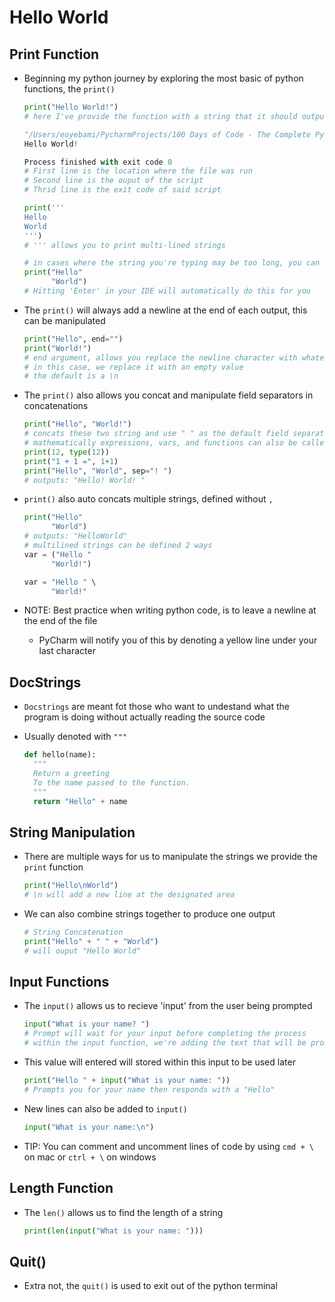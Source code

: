 <h1>Hello World</h1>

<h2>Print Function</h2>

* Beginning my python journey by exploring the most basic of python functions, the `print()`

  ```python
  print("Hello World!")
  # here I've provide the function with a string that it should output on PyCharm, resulting in the following

  "/Users/eoyebami/PycharmProjects/100 Days of Code - The Complete Python Pro Bootcamp/.idea/VirtualEnvironment/bin/python" /Users/eoyebami/PycharmProjects/100 Days of Code - The Complete Python Pro Bootcamp/Day 1/task/task.py 
  Hello World!

  Process finished with exit code 0
  # First line is the location where the file was run
  # Second line is the ouput of the script
  # Thrid line is the exit code of said script
  
  print('''
  Hello
  World
  ''')
  # ''' allows you to print multi-lined strings

  # in cases where the string you're typing may be too long, you can break it up
  print("Hello"
        "World")
  # Hitting 'Enter' in your IDE will automatically do this for you
  ```

* The `print()` will always add a newline at the end of each output, this can be manipulated

  ```python
  print("Hello", end="")
  print("World!")
  # end argument, allows you replace the newline character with whatever you specify
  # in this case, we replace it with an empty value
  # the default is a \n
  ```

* The `print()` also allows you concat and manipulate field separators in concatenations

  ```python
  print("Hello", "World!")
  # concats these two string and use " " as the default field separator
  # mathematically expressions, vars, and functions can also be called into the print
  print(12, type(12))
  print("1 + 1 =", 1+1)
  print("Hello", "World", sep="! ")
  # outputs: "Hello! World! "
  ```

* `print()` also auto concats multiple strings, defined without `,`

  ```python
  print("Hello"
        "World")
  # outputs: "HelloWorld"
  # multilined strings can be defined 2 ways
  var = ("Hello "
        "World!")

  var = "Hello " \
        "World!"
  ```

* NOTE: Best practice when writing python code, is to leave a newline at the end of the file
  - PyCharm will notify you of this by denoting a yellow line under your last character

<h2>DocStrings</h2>

* `Docstrings` are meant fot those who want to undestand what the program is doing without actually reading the source code
* Usually denoted with `"""`

  ```python
  def hello(name):
    """
    Return a greeting
    To the name passed to the function.
    """
    return "Hello" + name
  ```

<h2>String Manipulation</h2>

* There are multiple ways for us to manipulate the strings we provide the `print` function

  ```python
  print("Hello\nWorld")
  # \n will add a new line at the designated area
  ```

* We can also combine strings together to produce one output
 
  ```python
  # String Concatenation
  print("Hello" + " " + "World")
  # will ouput "Hello World"
  ```

<h2>Input Functions</h2>

* The `input()` allows us to recieve 'input' from the user being prompted

  ```python
  input("What is your name? ")
  # Prompt will wait for your input before completing the process
  # within the input function, we're adding the text that will be prompted to the user
  ```

* This value will entered will stored within this input to be used later

  ```python
  print("Hello " + input("What is your name: "))
  # Prompts you for your name then responds with a "Hello"
  ```

* New lines can also be added to `input()`

  ```python
  input("What is your name:\n")
  ```

* TIP: You can comment and uncomment lines of code by using `cmd + \` on mac or `ctrl + \` on windows

<h2>Length Function</h2>

* The `len()` allows us to find the length of a string

  ```python
  print(len(input("What is your name: ")))
  ```

<h2>Quit()</h2>

* Extra not, the `quit()` is used to exit out of the python terminal
